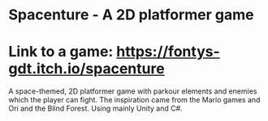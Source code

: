 # Spacenture - A 2D platformer game
# Link to a game: https://fontys-gdt.itch.io/spacenture

A space-themed, 2D platformer game with parkour 
elements and enemies which the player can fight. 
The inspiration came from the Mario games and Ori 
and the Blind Forest.
Using mainly Unity and C#.
